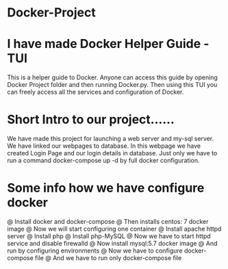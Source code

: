 # Docker-Project
# I have made Docker Helper Guide - TUI
This is a helper guide to Docker. Anyone can access this guide by opening Docker Project folder and then running Docker.py. Then using this TUI you can freely access all the services and configuration of Docker. 

# Short Intro to our project……
We have made this project for launching a web server and my-sql server. We have linked our webpages to database. In this webpage we have created Login Page and our login details in database. Just only we have to run a command docker-compose up -d by full docker configuration.

# Some info how we have configure docker
@ Install docker and docker-compose 
@ Then installs centos: 7 docker image
@ Now we will start configuring one container 
@ Install apache httpd server
@ Install php
@ Install php-MySQL
@ Now we have to start httpd service and disable firewalld
@ Now install mysql:5.7 docker image
@ And run by configuring environments
@ Now we have to configure docker-compose file
@ And we have to run only docker-compose file 
